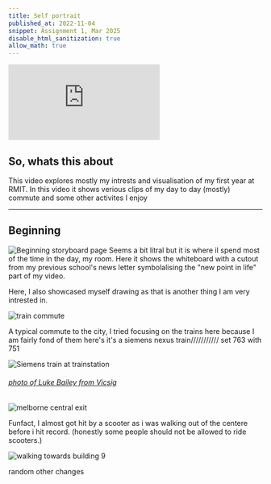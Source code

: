 ```yaml
---
title: Self portrait
published_at: 2022-11-04
snippet: Assignment 1, Mar 2025
disable_html_sanitization: true
allow_math: true
---
```


<iframe id="Final_Video" src="https://www.youtube.com/watch?v=a1JivlS3-Vc" title="YouTube video player" frameborder="0" allow="accelerometer; autoplay; clipboard-write; encrypted-media; gyroscope; picture-in-picture; web-share" referrerpolicy="strict-origin-when-cross-origin" allowfullscreen></iframe>

## So, whats this about
This video explores mostly my intrests and visualisation of my first year at RMIT.
In this video it shows verious clips of my day to day (mostly) commute and some other activites I enjoy

___

## Beginning

![Beginning storyboard page]()
Seems a bit litral but it is where iI spend most of the time in the day, my room. Here it shows the whiteboard with a cutout from my previous school's news letter symbolalising the "new point in life" part of my video.

Here, I also showcased myself drawing as that is another thing I am very intrested in.

![train commute]()

A typical commute to the city, I tried focusing on the trains here because I am fairly fond of them here's it's a siemens nexus train/////////// set 763 with 751

![Siemens train at trainstation](https://vicsig.net/suburban/siemens/20160705-763m-mor.jpg)
###### [photo of Luke Bailey from Vicsig](https://vicsig.net/index.php?page=suburban&section=rollingstock&set=763#gallery1-2)

![melborne central exit]()

Funfact, I almost got hit by a scooter as i was walking out of the centere before i hit record. (honestly some people should not be allowed to ride scooters.)

![walking towards building 9]()



random other changes